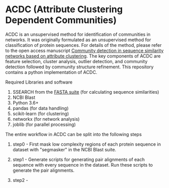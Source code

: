 # ACDC (Attribute Clustering Dependent Communities)

ACDC is an unsupervised method for identification of communities in networks. It was originally formulated as an unsupervised method for classification of protein sequences. For details of the method, please refer to the open access manuscript [Community detection in sequence similarity networks based on attribute clustering](https://journals.plos.org/plosone/article?id=10.1371/journal.pone.0178650).  The key components of ACDC are feature selection, cluster analysis, outlier detection, and community detection followed by community structure refinement. This repository contains a python implementation of ACDC.

Required Libraries and software
1. SSEARCH from the [FASTA suite](https://github.com/wrpearson/fasta36) (for calculating sequence similarities)
2. NCBI Blast
3. Python 3.6+
4. pandas (for data handling)
5. scikit-learn (for clustering)
6. networkx (for network analysis)
7. joblib (for parallel processing)

The entire workflow in ACDC can be split into the following steps
1. step0 - First mask low complexity regions of each protein sequence in dataset with "segmasker" in the NCBI Blast suite.
           
2. step1 - Generate scripts for generating pair alignments of each sequence with every sequence in the dataset. Run these scripts to generate the pair alignments.

3. step2 - 
